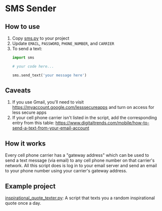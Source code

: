 # SMS Sender

## How to use

1. Copy [sms.py](sms.py) to your project
1. Update `EMAIL`, `PASSWORD`, `PHONE_NUMBER`, and `CARRIER`
1. To send a text:
   ```python
   import sms

   # your code here...

   sms.send_text('your message here')
   ```

## Caveats

1. If you use Gmail, you'll need to visit https://myaccount.google.com/lesssecureapps and turn on access for less secure apps
1. If your cell phone carrier isn't listed in the script, add the corresponding entry from this table: https://www.digitaltrends.com/mobile/how-to-send-a-text-from-your-email-account

## How it works

Every cell phone carrier has a "gateway address" which can be used to send a text message (via email) to any cell phone number on that carrier's network. All this script does is log in to your email server and send an email to your phone number using your carrier's gateway address.

## Example project

[inspirational_quote_texter.py](inspirational_quote_texter.py): A script that texts you a random inspirational quote once a day.
